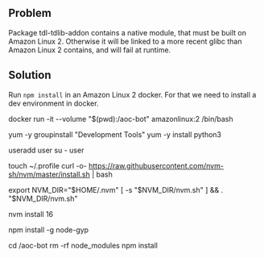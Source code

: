 Problem
-------

Package tdl-tdlib-addon contains a native module, that must be built on Amazon Linux 2.
Otherwise it will be linked to a more recent glibc than Amazon Linux 2 contains, and will fail at runtime.

Solution
--------

Run `npm install` in an Amazon Linux 2 docker. For that we need to install a dev environment in docker.

docker run -it --volume "$(pwd):/aoc-bot" amazonlinux:2 /bin/bash

yum -y groupinstall "Development Tools"
yum -y install python3

useradd user
su - user

touch ~/.profile
curl -o- https://raw.githubusercontent.com/nvm-sh/nvm/master/install.sh | bash

export NVM_DIR="$HOME/.nvm"
[ -s "$NVM_DIR/nvm.sh" ] && \. "$NVM_DIR/nvm.sh"

nvm install 16

npm install -g node-gyp

cd /aoc-bot
rm -rf node_modules
npm install
